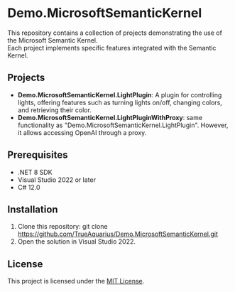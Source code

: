 # Demo.MicrosoftSemanticKernel  

This repository contains a collection of projects demonstrating the use of the Microsoft Semantic Kernel.  
Each project implements specific features integrated with the Semantic Kernel.  

## Projects  

- **Demo.MicrosoftSemanticKernel.LightPlugin**: A plugin for controlling lights, offering features such as turning lights on/off, changing colors, and retrieving their color.  
- **Demo.MicrosoftSemanticKernel.LightPluginWithProxy**: same functionality as "Demo.MicrosoftSemanticKernel.LightPlugin". However, it allows accessing OpenAI through a proxy.

## Prerequisites  

- .NET 8 SDK  
- Visual Studio 2022 or later  
- C# 12.0  

## Installation  

1. Clone this repository: git clone https://github.com/TrueAquarius/Demo.MicrosoftSemanticKernel.git
2. Open the solution in Visual Studio 2022.


## License

This project is licensed under the [MIT License](LICENSE).

